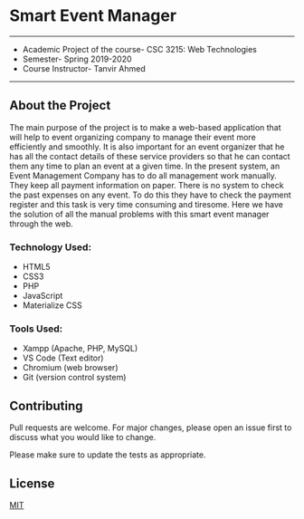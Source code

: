 # Smart Event Manager 
*** 
* Academic Project of the course- CSC 3215: Web Technologies
* Semester- Spring 2019-2020
* Course Instructor- Tanvir Ahmed 
***

## About the Project

The main purpose of the project is to make a web-based application that will help to event organizing company to manage their event more efficiently and smoothly. It is also important for an event organizer that he has all the contact details of these service providers so that he can contact them any time to plan an event at a given time. In the present system, an Event Management Company has to do all management work manually. They keep all payment information on paper. There is no system to check the past expenses on any event. To do this they have to check the payment register and this task is very time consuming and tiresome. Here we have the solution of all the manual problems with this smart event manager through the web. 


### Technology Used:
- HTML5
- CSS3
- PHP 
- JavaScript 
- Materialize CSS 
### Tools Used: 
- Xampp (Apache, PHP, MySQL) 
- VS Code (Text editor) 
- Chromium (web browser)  
- Git (version control system) 

 
## Contributing
Pull requests are welcome. For major changes, please open an issue first to discuss what you would like to change.

Please make sure to update the tests as appropriate.

## License
[MIT](https://choosealicense.com/licenses/mit/)
